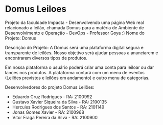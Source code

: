 # Domus Leiloes

Projeto da faculdade Impacta - Desenvolvendo uma página Web real relacionado a leilão, 
chamada Domus para a matéria de Ambiente de Desenvolvimento e Operação - DevOps  - Professor Goya :)
Nome do Projeto: Domus

Descrição do Projeto: A Domus será uma plataforma digital segura e transparente de leilões.
Nosso objetivo será ajudar pessoas a anunciarem e encontrarem diversos tipos de produtos.

Em nossa plataforma o usuário poderá criar uma conta para leiloar ou dar lances nos produtos. 
A plataforma contará com um menu de eventos (Leilões previstos e leilões em andamento) e outro menu de categorias.

Desenvolvedores do projeto Domus Leilões:
  - Eduardo Cruz Rodrigues           - RA: 2100992
  - Gustavo Xavier Siqueira da Silva - RA: 2100135
  - Hercules Rodrigues dos Santos    - RA: 2101149
  - Jonas Gomes Xavier               - RA: 2100968
  - Vitor Fraga Pereira da Silva     - RA: 2100900
